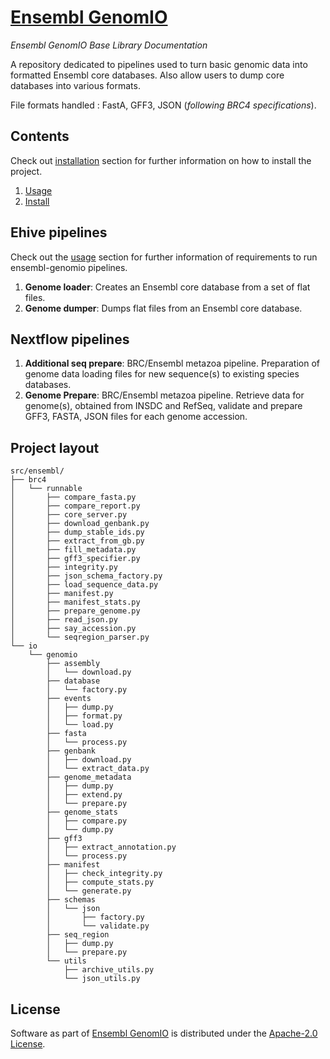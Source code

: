 # [Ensembl GenomIO](https://github.com/Ensembl/ensembl-genomio)

*Ensembl GenomIO Base Library Documentation*

A repository dedicated to pipelines used to turn basic genomic data into formatted 
Ensembl core databases. Also allow users to dump core databases into various formats.

File formats handled : FastA, GFF3, JSON (*following BRC4 specifications*).

Contents
--------
Check out [installation](install.md) section for further information on how 
to install the project.

1. [Usage](usage.md)
2. [Install](install.md)

Ehive pipelines
-------------------------------------------
Check out the [usage](usage.md) section for further information of requirements to
run ensembl-genomio pipelines.

1. __Genome loader__: Creates an Ensembl core database from a set of flat files.
2. __Genome dumper__: Dumps flat files from an Ensembl core database.

Nextflow pipelines
-------------------------------------------
1. __Additional seq prepare__: BRC/Ensembl metazoa pipeline. Preparation of genome data loading files for new sequence(s) to existing species databases.  
2. __Genome Prepare__: BRC/Ensembl metazoa pipeline. Retrieve data for genome(s), obtained from INSDC and RefSeq, validate and prepare GFF3, FASTA, JSON files for each genome accession.


## Project layout
	src/ensembl/
	├── brc4
	│   └── runnable
	│       ├── compare_fasta.py
	│       ├── compare_report.py
	│       ├── core_server.py
	│       ├── download_genbank.py
	│       ├── dump_stable_ids.py
	│       ├── extract_from_gb.py
	│       ├── fill_metadata.py
	│       ├── gff3_specifier.py
	│       ├── integrity.py
	│       ├── json_schema_factory.py
	│       ├── load_sequence_data.py
	│       ├── manifest.py
	│       ├── manifest_stats.py
	│       ├── prepare_genome.py
	│       ├── read_json.py
	│       ├── say_accession.py
	│       └── seqregion_parser.py
	└── io
	    └── genomio
	        ├── assembly
	        │   └── download.py
	        ├── database
	        │   └── factory.py
	        ├── events
	        │   ├── dump.py
	        │   ├── format.py
	        │   └── load.py
	        ├── fasta
	        │   └── process.py
	        ├── genbank
	        │   ├── download.py
	        │   └── extract_data.py
	        ├── genome_metadata
	        │   ├── dump.py
	        │   ├── extend.py
	        │   └── prepare.py
	        ├── genome_stats
	        │   ├── compare.py
	        │   └── dump.py
	        ├── gff3
	        │   ├── extract_annotation.py
	        │   └── process.py
	        ├── manifest
	        │   ├── check_integrity.py
	        │   ├── compute_stats.py
	        │   └── generate.py
	        ├── schemas
	        │   └── json
	        │       ├── factory.py
	        │       └── validate.py
	        ├── seq_region
	        │   ├── dump.py
	        │   └── prepare.py
	        └── utils
	            ├── archive_utils.py
	            └── json_utils.py

## License 
Software as part of [Ensembl GenomIO](https://github.com/Ensembl/ensembl-genomio) is distributed under the [Apache-2.0 License](https://www.apache.org/licenses/LICENSE-2.0.txt).